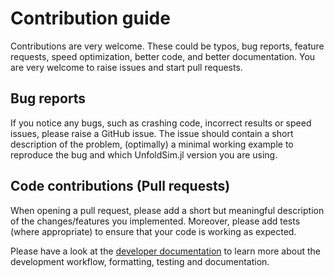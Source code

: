 # Contribution guide
Contributions are very welcome. These could be typos, bug reports, feature requests, speed optimization, better code, and better documentation.
You are very welcome to raise issues and start pull requests.

## Bug reports
If you notice any bugs, such as crashing code, incorrect results or speed issues, please raise a GitHub issue. The issue should contain a short description of the problem, (optimally) a minimal working example to reproduce the bug and which UnfoldSim.jl version you are using.

## Code contributions (Pull requests)
When opening a pull request, please add a short but meaningful description of the changes/features you implemented. Moreover, please add tests (where appropriate) to ensure that your code is working as expected.

Please have a look at the [developer documentation](https://unfoldtoolbox.github.io/UnfoldSim.jl/stable/developer_docs/) to learn more about the development workflow, formatting, testing and documentation.